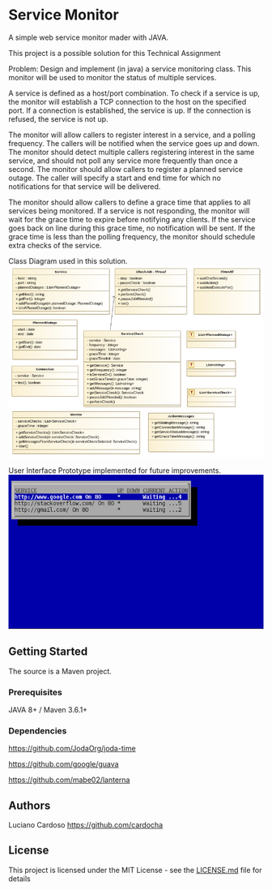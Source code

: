 # Service Monitor
A simple web service monitor mader with JAVA.

This project is a possible solution for this Technical Assignment

Problem:
Design and implement (in java) a service monitoring class. This monitor will be
used to monitor the status of multiple services.

A service is defined as a host/port combination. To check if a service is up, the
monitor will establish a TCP connection to the host on the specified port.
If a connection is established, the service is up. If the connection is refused, the
service is not up.

The monitor will allow callers to register interest in a service, and a polling
frequency. The callers will be notified when the service goes up and down.
The monitor should detect multiple callers registering interest in the same service,
and should not poll any service more frequently than once a second.
The monitor should allow callers to register a planned service outage. The caller
will specify a start and end time for which no notifications for that service will be
delivered.

The monitor should allow callers to define a grace time that applies to all services
being monitored. If a service is not responding, the monitor will wait for the grace
time to expire before notifying any clients. If the service goes back on line during
this grace time, no notification will be sent. If the grace time is less than the
polling frequency, the monitor should schedule extra checks of the service.


Class Diagram used in this solution.
![alt text](https://raw.githubusercontent.com/cardocha/ServiceMonitor/master/src/main/resources/classDiagram.png)


User Interface Prototype implemented for future improvements.
![alt text](https://raw.githubusercontent.com/cardocha/ServiceMonitor/master/src/main/resources/ui_screenshot.png)


## Getting Started
The source is a Maven project.  

### Prerequisites

JAVA 8+ / Maven 3.6.1+

### Dependencies
https://github.com/JodaOrg/joda-time

https://github.com/google/guava

https://github.com/mabe02/lanterna

## Authors

Luciano Cardoso https://github.com/cardocha

## License

This project is licensed under the MIT License - see the [LICENSE.md](LICENSE.md) file for details

